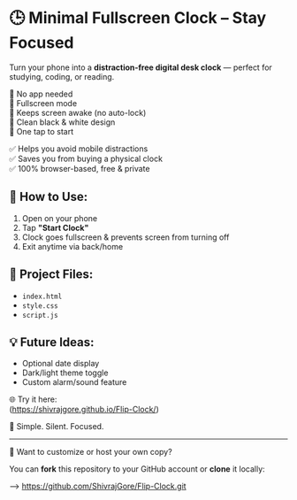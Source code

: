 🕒 Minimal Fullscreen Clock – Stay Focused
=========================================

Turn your phone into a **distraction-free digital desk clock** — perfect for studying, coding, or reading.

🔹 No app needed  
🔹 Fullscreen mode  
🔹 Keeps screen awake (no auto-lock)  
🔹 Clean black & white design  
🔹 One tap to start

✅ Helps you avoid mobile distractions  
✅ Saves you from buying a physical clock  
✅ 100% browser-based, free & private

🔧 How to Use:
--------------
1. Open on your phone  
2. Tap **"Start Clock"**  
3. Clock goes fullscreen & prevents screen from turning off  
4. Exit anytime via back/home

📂 Project Files:
-----------------
- `index.html`  
- `style.css`  
- `script.js`

💡 Future Ideas:
----------------
- Optional date display  
- Dark/light theme toggle  
- Custom alarm/sound feature  

🌐 Try it here:  
(https://shivrajgore.github.io/Flip-Clock/)

🙌 Simple. Silent. Focused.

**************************
🚀 Want to customize or host your own copy?

You can **fork** this repository to your GitHub account or **clone** it locally:

--> https://github.com/ShivrajGore/Flip-Clock.git
